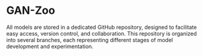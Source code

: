 # GAN-Zoo
All models are stored in a dedicated GitHub repository, designed to facilitate easy access, version control, and collaboration. This repository is organized into several branches, each representing different stages of model development and experimentation.
